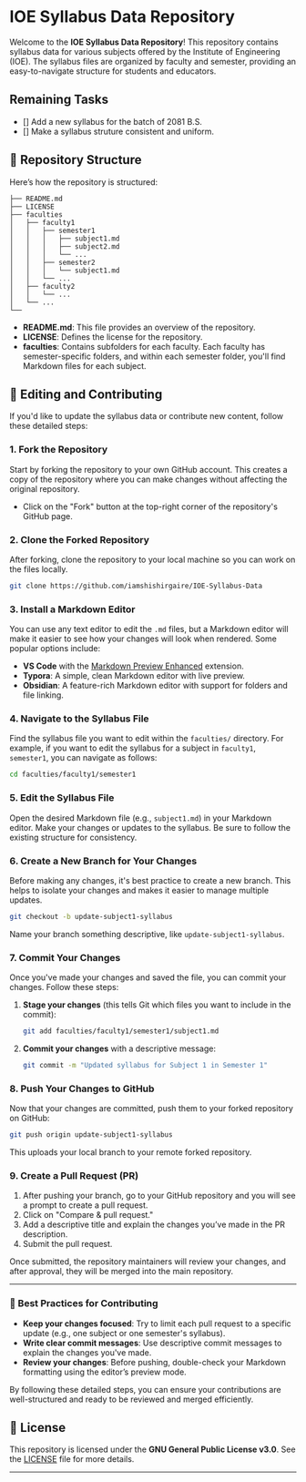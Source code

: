 # IOE Syllabus Data Repository

Welcome to the **IOE Syllabus Data Repository**! This repository contains syllabus data for various subjects offered by the Institute of Engineering (IOE). The syllabus files are organized by faculty and semester, providing an easy-to-navigate structure for students and educators.

## Remaining Tasks
- [] Add a new syllabus for the batch of 2081 B.S.
- [] Make a syllabus struture consistent and uniform.
  
## 📁 Repository Structure

Here’s how the repository is structured:

```
├── README.md
├── LICENSE
├── faculties
│   ├── faculty1
│   │   ├── semester1
│   │   │   ├── subject1.md
│   │   │   ├── subject2.md
│   │   │   └── ...
│   │   ├── semester2
│   │   │   └── subject1.md
│   │   └── ...
│   ├── faculty2
│   │   └── ...
│   └── ...
└── 
```

- **README.md**: This file provides an overview of the repository.
- **LICENSE**: Defines the license for the repository.
- **faculties**: Contains subfolders for each faculty. Each faculty has semester-specific folders, and within each semester folder, you'll find Markdown files for each subject.


## 📝 Editing and Contributing

If you'd like to update the syllabus data or contribute new content, follow these detailed steps:

### 1. **Fork the Repository**

Start by forking the repository to your own GitHub account. This creates a copy of the repository where you can make changes without affecting the original repository.

- Click on the "Fork" button at the top-right corner of the repository's GitHub page.

### 2. **Clone the Forked Repository**

After forking, clone the repository to your local machine so you can work on the files locally.

```bash
git clone https://github.com/iamshishirgaire/IOE-Syllabus-Data
```

### 3. **Install a Markdown Editor**

You can use any text editor to edit the `.md` files, but a Markdown editor will make it easier to see how your changes will look when rendered. Some popular options include:

- **VS Code** with the [Markdown Preview Enhanced](https://marketplace.visualstudio.com/items?itemName=shd101wyy.markdown-preview-enhanced) extension.
- **Typora**: A simple, clean Markdown editor with live preview.
- **Obsidian**: A feature-rich Markdown editor with support for folders and file linking.

### 4. **Navigate to the Syllabus File**

Find the syllabus file you want to edit within the `faculties/` directory. For example, if you want to edit the syllabus for a subject in `faculty1`, `semester1`, you can navigate as follows:

```bash
cd faculties/faculty1/semester1
```

### 5. **Edit the Syllabus File**

Open the desired Markdown file (e.g., `subject1.md`) in your Markdown editor. Make your changes or updates to the syllabus. Be sure to follow the existing structure for consistency.

### 6. **Create a New Branch for Your Changes**

Before making any changes, it's best practice to create a new branch. This helps to isolate your changes and makes it easier to manage multiple updates.

```bash
git checkout -b update-subject1-syllabus
```

Name your branch something descriptive, like `update-subject1-syllabus`.

### 7. **Commit Your Changes**

Once you've made your changes and saved the file, you can commit your changes. Follow these steps:

1. **Stage your changes** (this tells Git which files you want to include in the commit):

   ```bash
   git add faculties/faculty1/semester1/subject1.md
   ```

2. **Commit your changes** with a descriptive message:

   ```bash
   git commit -m "Updated syllabus for Subject 1 in Semester 1"
   ```

### 8. **Push Your Changes to GitHub**

Now that your changes are committed, push them to your forked repository on GitHub:

```bash
git push origin update-subject1-syllabus
```

This uploads your local branch to your remote forked repository.

### 9. **Create a Pull Request (PR)**

1. After pushing your branch, go to your GitHub repository and you will see a prompt to create a pull request.
2. Click on "Compare & pull request."
3. Add a descriptive title and explain the changes you’ve made in the PR description.
4. Submit the pull request.

Once submitted, the repository maintainers will review your changes, and after approval, they will be merged into the main repository.

---

### 🎯 Best Practices for Contributing

- **Keep your changes focused**: Try to limit each pull request to a specific update (e.g., one subject or one semester's syllabus).
- **Write clear commit messages**: Use descriptive commit messages to explain the changes you've made.
- **Review your changes**: Before pushing, double-check your Markdown formatting using the editor’s preview mode.

By following these detailed steps, you can ensure your contributions are well-structured and ready to be reviewed and merged efficiently.

## 📜 License

This repository is licensed under the **GNU General Public License v3.0**. See the [LICENSE](./LICENSE) file for more details.

---